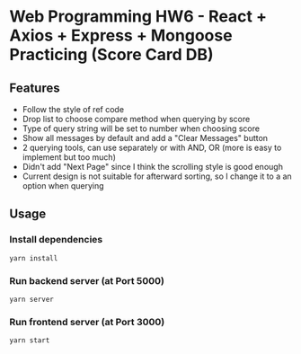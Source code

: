 # Web Programming HW6 - React + Axios + Express + Mongoose Practicing (Score Card DB)

## Features

- Follow the style of ref code
- Drop list to choose compare method when querying by score
- Type of query string will be set to number when choosing score
- Show all messages by default and add a "Clear Messages" button
- 2 querying tools, can use separately or with AND, OR (more is easy to implement but too much)
- Didn't add "Next Page" since I think the scrolling style is good enough
- Current design is not suitable for afterward sorting, so I change it to a an option when querying

## Usage

### Install dependencies

```
yarn install
```

### Run backend server (at Port 5000)

```
yarn server
```

### Run frontend server (at Port 3000)

```
yarn start
```

